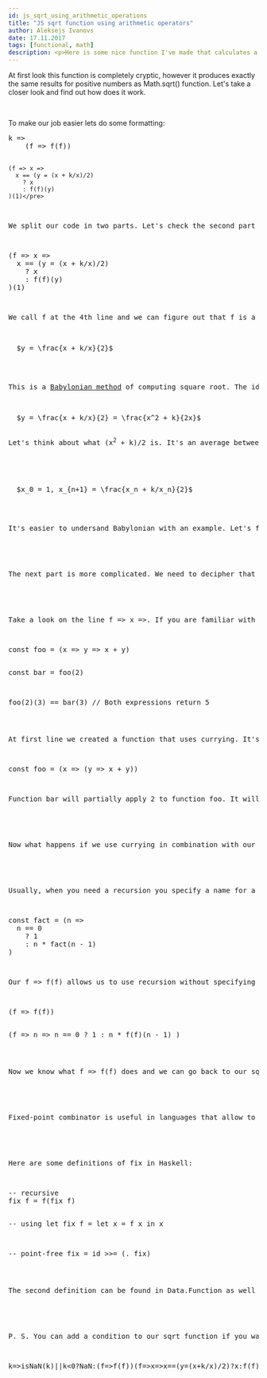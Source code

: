 ```yaml
---
id: js_sqrt_using_arithmetic_operations
title: "JS sqrt function using arithmetic operators"
author: Aleksejs Ivanovs
date: 17.11.2017
tags: [functional, math]
description: <p>Here is some nice function I've made that calculates a square root of a number:</p><pre>k=>(f=>f(f))(f=>x=>x==(y=(x+k/x)/2)?x:f(f)(y))(1)</pre>
---
```


<p>At first look this function is completely cryptic, however it produces exactly the same results for positive numbers as <span class="highlight">Math.sqrt()</span> function. Let's take a closer look and find out how does it work.</p>
<br>
<p>To make our job easier lets do some formatting:</p>
<pre>k =>
    (f => f(f))

    (f => x =>
      x == (y = (x + k/x)/2)
        ? x
        : f(f)(y)
    )(1)</pre>
<p>We split our code in two parts. Let's check the second part because it has only arithmetic operations and looks simple.</p>
<pre>(f => x =>
  x == (y = (x + k/x)/2)
    ? x
    : f(f)(y)
)(1)</pre>
<p>We call <span class="highlight">f</span> at the 4th line and we can figure out that <span class="highlight">f</span> is a function. Let's skip that for now. We have a second argument <span class="highlight">x</span> which has initial value <span class="highlight">1</span> and we calculate <span class="highlight">y</span> which is equal to</p>
<span class="note">
  <span class="math">$y = \frac{x + k/x}{2}$</span>
</span>
<br>
<p>This is a <a href="https://en.wikipedia.org/wiki/Methods_of_computing_square_roots#Babylonian_method" target="_blank"><span class="highlight">Babylonian method</span></a> of computing square root. The idea is simple. Let's do some simple transformations:</p>
<span class="note">
  <span class="math">$y = \frac{x + k/x}{2} = \frac{x^2 + k}{2x}$</span>
</span>
<p>Let's think about what <span class="highlight">(x<sup>2</sup> + k)/2</span> is. It's an average between our <span class="highlight">x squared</span> and our number <span class="highlight">k</span>. If number <span class="highlight">x</span> is equal to the square root of <span class="highlight">k</span> then <span class="highlight">x<sup>2</sup></span> will be equal to <span class="highlight">k</span>, in other words, <span class="highlight">y</span> will be equal to <span class="highlight">x</span>. But when <span class="highlight">x</span> is not equal to the square root of <span class="highlight">k</span> then <span class="highlight">y</span> will be something between <span class="highlight">x</span> and square root of <span class="highlight">k</span>. Let's say it's an approximation of square root of k. Then we can use <span class="highlight">y</span> as the new <span class="highlight">x</span> to get a better approximation. We just need to repeat calculations until <span class="highlight">y</span> is equal to <span class="highlight">x</span>. You can define <span class="highlight">Babylonian method</span> as:</p>
<br>
<span class="note">
  <span class="math">$x_0 = 1, x_{n+1} = \frac{x_n + k/x_n}{2}$</span>
</span>
<br>
<p>It's easier to undersand Babylonian with an example. Let's find <span class="highlight">sqrt(12)</span>. At first iteration <span class="highlight">y</span> will be equal to <span class="highlight">(1 + 12/1)/2 = 6.5</span>. At second iteration we have <span class="highlight">x</span> equal to <span class="highlight">6.5</span> and <span class="highlight">y = (6.5 + 12/6.5)/2</span> which is about <span class="highlight">4.17</span>. Next iteration, <span class="highlight">x</span> is equal to <span class="highlight">4.17</span>, <span class="highlight">y</span> will be <span class="highlight">(4.17 + 12/4.17)/2</span> or about <span class="highlight">3.523</span>. At next iteration y will be equal to about <span class="highlight">3.464</span> and we can see that it is not very far from our previous average which is <span class="highlight">3.523</span>. We can figure out that our calculation slowly comes to the point where <span class="highlight">x</span> and <span class="highlight">y</span> are equal. We can continue if we need a better precision but we can easily figure out that if number <span class="highlight">k</span> is not perfect square then it's square root is irrational (there's a proof for that) and it will never converge. That's why we have to stop recursion at some moment. Help comes from the fact that numbers in JavaScript have finite precision and not really irrational. It means that our algorithm will eventually generate equal <span class="highlight">x</span> and <span class="highlight">y</span>.</p>
<br>
<p>The next part is more complicated. We need to decipher that strange line <span class="code">f => f(f)</span>. As we know, functions can be passed as the argument to other functions. We can figure out that it's what happens there. We pass a function <span class="highlight">f</span> as an argument and we call that function <span class="highlight">f</span>, and provide function <span class="highlight">f</span> as an argument to itself. Sounds weird? Let's find out why we want to do something so strange.</p>
<br>
<p>Take a look on the line <span class="code">f => x =></span>. If you are familiar with the concept of <a href="https://en.wikipedia.org/wiki/Currying" target="_blank"><span class="highlight">currying</span></a> then you can figure out what happens here. Currying is a process of transforming the function with several arguments into several functions with one argument each. Let's take a look on the example.</p>
<pre>const foo = (x => y => x + y)

const bar = foo(2)

foo(2)(3) == bar(3) // Both expressions return 5</pre>
<p>At first line we created a function that uses currying. It's clearer what happens there if you rewrite it as</p>
<pre>const foo = (x => (y => x + y))</pre>
<p>Function <span class="highlight">bar</span> will partially apply <span class="highlight">2</span> to function <span class="highlight">foo</span>. It will return a new function that already has one argument applied (partially applied function). At third line you can see how you can use both these functions. Some languages like <span class="highlight">Haskell</span> support currying by design. <span class="highlight">JavaScript</span> supports currying via chain of arrow functions or with help of <span class="highlight">.bind()</span> method.</p>
<br>
<p>Now what happens if we use currying in combination with our <span class="code">f => f(f)</span> function? Our function's arguments look like <span class="code">f => x =></span>. So, the whole function is partially applied to itself and then calls itself using itself as the first argument. Then it only has to receive an argument x. Yes, this is recursion, and we made it without specifying a name for a function.</p>
<br>
<p>Usually, when you need a recursion you specify a name for a function and then call it using that name. Here's a simple recursive factorial function:</p>
<pre>const fact = (n =>
  n == 0
    ? 1
    : n * fact(n - 1)
)</pre>
<p>Our <span class="code">f => f(f)</span> allows us to use recursion without specifying name for a function. This construction is called <a href="https://en.wikipedia.org/wiki/Fixed-point_combinator" target="_blank"><span class="highlight">fixed-point combinator</span></a> and can be used to create recursion in lambda functions. Let's rewrite our factorial example using fixed-point combinator.</p>
<pre>(f => f(f))

(f => n =>
  n == 0
    ? 1
    : n * f(f)(n - 1)
)</pre>
<p>Now we know what <span class="code">f => f(f)</span> does and we can go back to our <span class="highlight">sqrt</span> function. We can see now that we recursively calculate <span class="highlight">y</span> until new <span class="highlight">y</span> is equal to old <span class="highlight">y</span>.</p>
<br>
<p>Fixed-point combinator is useful in languages that allow to create lambda functions. It's also necessary in systems like lambda calculus because there's no other way to create recursion there. It provides formal definition for recursions in functional languages and it allows to create a recursion in languages that don't support it by design.</p>
<br>
<p>Here are some definitions of fix in Haskell:</p>
<pre>-- recursive
fix f = f(fix f)

-- using let
fix f = let x = f x in x

-- point-free
fix = id >>= (. fix)</pre>
<p>The second definition can be found in <span class="highlight">Data.Function</span> as well as in <span class="highlight">Control.Monad.Fix</span>.</p>
<br>
<p>P. S. You can add a condition to our sqrt function if you want to handle negative values and NaN's the same way how <span class="highlight">Math.sqrt</span> does it:</p>
<pre>k=>isNaN(k)||k<0?NaN:(f=>f(f))(f=>x=>x==(y=(x+k/x)/2)?x:f(f)(y))(1)</pre>
<br>
<br>
